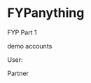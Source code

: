 # FYPanything
FYP Part 1


demo accounts

User:
<!-- email: user@gmail.com -->
<!-- password: User -->

Partner
<!-- email: partner@email.com -->
<!-- password: Partner -->